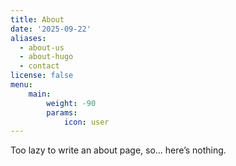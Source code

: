 ```yaml
---
title: About
date: '2025-09-22'
aliases:
  - about-us
  - about-hugo
  - contact
license: false
menu:
    main:
        weight: -90
        params:
            icon: user
---
```


Too lazy to write an about page, so… here’s nothing.